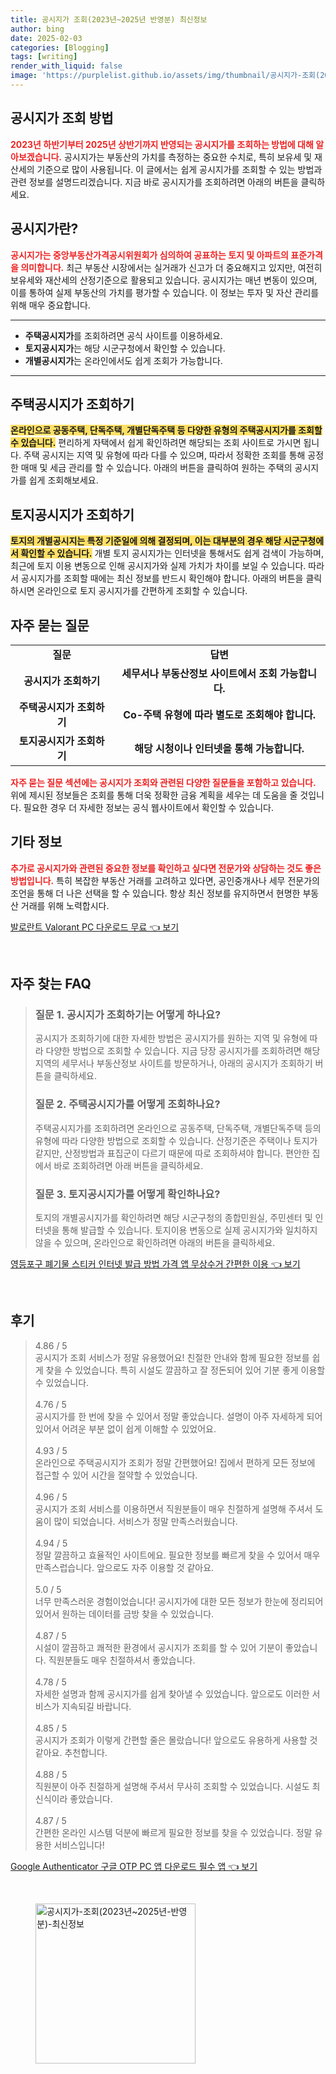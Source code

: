 ```yaml
---
title: 공시지가 조회(2023년~2025년 반영분) 최신정보
author: bing
date: 2025-02-03
categories: [Blogging]
tags: [writing]
render_with_liquid: false
image: 'https://purplelist.github.io/assets/img/thumbnail/공시지가-조회(2023년~2025년-반영분)-최신정보.webp'
---
```



<h2 id='공시지가_조회_방법'>공시지가 조회 방법</h2>

<p><b><span style="color: #ee2323;">2023년 하반기부터 2025년 상반기까지 반영되는 공시지가를 조회하는 방법에 대해 알아보겠습니다.</span></b> 공시지가는 부동산의 가치를 측정하는 중요한 수치로, 특히 보유세 및 재산세의 기준으로 많이 사용됩니다. 이 글에서는 쉽게 공시지가를 조회할 수 있는 방법과 관련 정보를 설명드리겠습니다. 지금 바로 공시지가를 조회하려면 아래의 버튼을 클릭하세요.</p>

<h2 id='공시지가란'>공시지가란?</h2>

<p><b><span style="color: #ee2323;">공시지가는 중앙부동산가격공시위원회가 심의하여 공표하는 토지 및 아파트의 표준가격을 의미합니다.</span></b> 최근 부동산 시장에서는 실거래가 신고가 더 중요해지고 있지만, 여전히 보유세와 재산세의 산정기준으로 활용되고 있습니다. 공시지가는 매년 변동이 있으며, 이를 통하여 실제 부동산의 가치를 평가할 수 있습니다. 이 정보는 투자 및 자산 관리를 위해 매우 중요합니다.</p>

<hr />

<ul>
    <li><b>주택공시지가</b>를 조회하려면 공식 사이트를 이용하세요.</li>
    <li><b>토지공시지가</b>는 해당 시군구청에서 확인할 수 있습니다.</li>
    <li><b>개별공시지가</b>는 온라인에서도 쉽게 조회가 가능합니다.</li>
</ul>

<hr />

<h2 id='주택공시지가_조회하기'>주택공시지가 조회하기</h2>

<p><b><span style="background-color: #ffe066;">온라인으로 공동주택, 단독주택, 개별단독주택 등 다양한 유형의 주택공시지가를 조회할 수 있습니다.</span></b> 편리하게 자택에서 쉽게 확인하려면 해당되는 조회 사이트로 가시면 됩니다. 주택 공시지는 지역 및 유형에 따라 다를 수 있으며, 따라서 정확한 조회를 통해 공정한 매매 및 세금 관리를 할 수 있습니다. 아래의 버튼을 클릭하여 원하는 주택의 공시지가를 쉽게 조회해보세요.</p>

<h2 id='토지공시지가_조회하기'>토지공시지가 조회하기</h2>

<p><b><span style="background-color: #ffe066;">토지의 개별공시지는 특정 기준일에 의해 결정되며, 이는 대부분의 경우 해당 시군구청에서 확인할 수 있습니다.</span></b> 개별 토지 공시지가는 인터넷을 통해서도 쉽게 검색이 가능하며, 최근에 토지 이용 변동으로 인해 공시지가와 실제 가치가 차이를 보일 수 있습니다. 따라서 공시지가를 조회할 때에는 최신 정보를 반드시 확인해야 합니다. 아래의 버튼을 클릭하시면 온라인으로 토지 공시지가를 간편하게 조회할 수 있습니다.</p>

<h2 id='자주_묻는_질문'>자주 묻는 질문</h2>

<table>
    <tr>
        <td style="text-align: center; height: 17px;"><b>질문</b></td>
        <td style="text-align: center; height: 17px;"><b>답변</b></td>
    </tr>
    <tr>
        <td style="text-align: center; height: 17px;"><b>공시지가 조회하기</b></td>
        <td style="text-align: center; height: 17px;"><b>세무서나 부동산정보 사이트에서 조회 가능합니다.</b></td>
    </tr>
    <tr>
        <td style="text-align: center; height: 17px;"><b>주택공시지가 조회하기</b></td>
        <td style="text-align: center; height: 17px;"><b>Co-주택 유형에 따라 별도로 조회해야 합니다.</b></td>
    </tr>
    <tr>
        <td style="text-align: center; height: 17px;"><b>토지공시지가 조회하기</b></td>
        <td style="text-align: center; height: 17px;"><b>해당 시청이나 인터넷을 통해 가능합니다.</b></td>
    </tr>
</table>

<p><b><span style="color: #ee2323;">자주 묻는 질문 섹션에는 공시지가 조회와 관련된 다양한 질문들을 포함하고 있습니다.</span></b> 위에 제시된 정보들은 조회를 통해 더욱 정확한 금융 계획을 세우는 데 도움을 줄 것입니다. 필요한 경우 더 자세한 정보는 공식 웹사이트에서 확인할 수 있습니다.</p>

<h2 id='기타_정보'>기타 정보</h2>

<p><b><span style="color: #ee2323;">추가로 공시지가와 관련된 중요한 정보를 확인하고 싶다면 전문가와 상담하는 것도 좋은 방법입니다.</span></b> 특히 복잡한 부동산 거래를 고려하고 있다면, 공인중개사나 세무 전문가의 조언을 통해 더 나은 선택을 할 수 있습니다. 항상 최신 정보를 유지하면서 현명한 부동산 거래를 위해 노력합시다.</p>


<p><a class="click-button" title="발로란트 Valorant PC 다운로드 무료" href="https://purplelist.github.io/posts/%EB%B0%9C%EB%A1%9C%EB%9E%80%ED%8A%B8-Valorant-PC-%EB%8B%A4%EC%9A%B4%EB%A1%9C%EB%93%9C-%EB%AC%B4%EB%A3%8C/" rel="dofollow">발로란트 Valorant PC 다운로드 무료 👈 보기</a></p><br>
<h2 id='자주_찾는_FAQ'>자주 찾는 FAQ</h2>
<div itemscope="" itemtype="https://schema.org/FAQPage"> 
<blockquote> 
<div itemscope="" itemprop="mainEntity" itemtype="https://schema.org/Question"> 
<h3 itemprop="name">질문 1. 공시지가 조회하기는 어떻게 하나요?</h3> 
<div itemscope="" itemprop="acceptedAnswer" itemtype="https://schema.org/Answer"> 
<span itemprop="text"> 
<p>공시지가 조회하기에 대한 자세한 방법은 공시지가를 원하는 지역 및 유형에 따라 다양한 방법으로 조회할 수 있습니다. 지금 당장 공시지가를 조회하려면 해당 지역의 세무서나 부동산정보 사이트를 방문하거나, 아래의 공시지가 조회하기 버튼을 클릭하세요.</p> 
</span> 
</div> 
</div> 
<div itemscope="" itemprop="mainEntity" itemtype="https://schema.org/Question"> 
<h3 itemprop="name">질문 2. 주택공시지가를 어떻게 조회하나요?</h3> 
<div itemscope="" itemprop="acceptedAnswer" itemtype="https://schema.org/Answer"> 
<span itemprop="text"> 
<p>주택공시지가를 조회하려면 온라인으로 공동주택, 단독주택, 개별단독주택 등의 유형에 따라 다양한 방법으로 조회할 수 있습니다. 산정기준은 주택이나 토지가 같지만, 산정방법과 표집군이 다르기 때문에 따로 조회하셔야 합니다. 편안한 집에서 바로 조회하려면 아래 버튼을 클릭하세요.</p> 
</span> 
</div> 
</div> 
<div itemscope="" itemprop="mainEntity" itemtype="https://schema.org/Question"> 
<h3 itemprop="name">질문 3. 토지공시지가를 어떻게 확인하나요?</h3> 
<div itemscope="" itemprop="acceptedAnswer" itemtype="https://schema.org/Answer"> 
<span itemprop="text"> 
<p>토지의 개별공시지가를 확인하려면 해당 시군구청의 종합민원실, 주민센터 및 인터넷을 통해 발급할 수 있습니다. 토지이용 변동으로 실제 공시지가와 일치하지 않을 수 있으며, 온라인으로 확인하려면 아래의 버튼을 클릭하세요.</p> 
</span> 
</div> 
</div> 
</blockquote> 
</div>
<p><a class="click-button" title="영등포구 폐기물 스티커 인터넷 발급 방법 가격 앱 무상수거 간편한 이용" href="https://purplelist.github.io/posts/%EC%98%81%EB%93%B1%ED%8F%AC%EA%B5%AC-%ED%8F%90%EA%B8%B0%EB%AC%BC-%EC%8A%A4%ED%8B%B0%EC%BB%A4-%EC%9D%B8%ED%84%B0%EB%84%B7-%EB%B0%9C%EA%B8%89-%EB%B0%A9%EB%B2%95-%EA%B0%80%EA%B2%A9-%EC%95%B1-%EB%AC%B4%EC%83%81%EC%88%98%EA%B1%B0-%EA%B0%84%ED%8E%B8%ED%95%9C-%EC%9D%B4%EC%9A%A9/" rel="dofollow">영등포구 폐기물 스티커 인터넷 발급 방법 가격 앱 무상수거 간편한 이용 👈 보기</a></p><br>
<h2 id='후기'>후기</h2>
<div itemscope itemtype="https://schema.org/Product">
  <blockquote>
  <div itemprop="review" itemscope itemtype="https://schema.org/Review">
      <div itemprop="reviewRating" itemscope itemtype="https://schema.org/Rating"> <span itemprop="ratingValue">4.86</span> / <span itemprop="bestRating">5</span> </div>
      <span itemprop="reviewBody">공시지가 조회 서비스가 정말 유용했어요! 친절한 안내와 함께 필요한 정보를 쉽게 찾을 수 있었습니다. 특히 시설도 깔끔하고 잘 정돈되어 있어 기분 좋게 이용할 수 있었습니다.</span>
  </div>
  <br>
  <div itemprop="review" itemscope itemtype="https://schema.org/Review">
      <div itemprop="reviewRating" itemscope itemtype="https://schema.org/Rating"> <span itemprop="ratingValue">4.76</span> / <span itemprop="bestRating">5</span> </div>
      <span itemprop="reviewBody">공시지가를 한 번에 찾을 수 있어서 정말 좋았습니다. 설명이 아주 자세하게 되어 있어서 어려운 부분 없이 쉽게 이해할 수 있었어요.</span>
  </div>
  <br>
  <div itemprop="review" itemscope itemtype="https://schema.org/Review">
      <div itemprop="reviewRating" itemscope itemtype="https://schema.org/Rating"> <span itemprop="ratingValue">4.93</span> / <span itemprop="bestRating">5</span> </div>
      <span itemprop="reviewBody">온라인으로 주택공시지가 조회가 정말 간편했어요! 집에서 편하게 모든 정보에 접근할 수 있어 시간을 절약할 수 있었습니다.</span>
  </div>
  <br>
  <div itemprop="review" itemscope itemtype="https://schema.org/Review">
      <div itemprop="reviewRating" itemscope itemtype="https://schema.org/Rating"> <span itemprop="ratingValue">4.96</span> / <span itemprop="bestRating">5</span> </div>
      <span itemprop="reviewBody">공시지가 조회 서비스를 이용하면서 직원분들이 매우 친절하게 설명해 주셔서 도움이 많이 되었습니다. 서비스가 정말 만족스러웠습니다.</span>
  </div>
  <br>
  <div itemprop="review" itemscope itemtype="https://schema.org/Review">
      <div itemprop="reviewRating" itemscope itemtype="https://schema.org/Rating"> <span itemprop="ratingValue">4.94</span> / <span itemprop="bestRating">5</span> </div>
      <span itemprop="reviewBody">정말 깔끔하고 효율적인 사이트에요. 필요한 정보를 빠르게 찾을 수 있어서 매우 만족스럽습니다. 앞으로도 자주 이용할 것 같아요.</span>
  </div>
  <br>
  <div itemprop="review" itemscope itemtype="https://schema.org/Review">
      <div itemprop="reviewRating" itemscope itemtype="https://schema.org/Rating"> <span itemprop="ratingValue">5.0</span> / <span itemprop="bestRating">5</span> </div>
      <span itemprop="reviewBody">너무 만족스러운 경험이었습니다! 공시지가에 대한 모든 정보가 한눈에 정리되어 있어서 원하는 데이터를 금방 찾을 수 있었습니다.</span>
  </div>
  <br>
  <div itemprop="review" itemscope itemtype="https://schema.org/Review">
      <div itemprop="reviewRating" itemscope itemtype="https://schema.org/Rating"> <span itemprop="ratingValue">4.87</span> / <span itemprop="bestRating">5</span> </div>
      <span itemprop="reviewBody">시설이 깔끔하고 쾌적한 환경에서 공시지가 조회를 할 수 있어 기분이 좋았습니다. 직원분들도 매우 친절하셔서 좋았습니다.</span>
  </div>
  <br>
  <div itemprop="review" itemscope itemtype="https://schema.org/Review">
      <div itemprop="reviewRating" itemscope itemtype="https://schema.org/Rating"> <span itemprop="ratingValue">4.78</span> / <span itemprop="bestRating">5</span> </div>
      <span itemprop="reviewBody">자세한 설명과 함께 공시지가를 쉽게 찾아낼 수 있었습니다. 앞으로도 이러한 서비스가 지속되길 바랍니다.</span>
  </div>
  <br>
  <div itemprop="review" itemscope itemtype="https://schema.org/Review">
      <div itemprop="reviewRating" itemscope itemtype="https://schema.org/Rating"> <span itemprop="ratingValue">4.85</span> / <span itemprop="bestRating">5</span> </div>
      <span itemprop="reviewBody">공시지가 조회가 이렇게 간편할 줄은 몰랐습니다! 앞으로도 유용하게 사용할 것 같아요. 추천합니다.</span>
  </div>
  <br>
  <div itemprop="review" itemscope itemtype="https://schema.org/Review">
      <div itemprop="reviewRating" itemscope itemtype="https://schema.org/Rating"> <span itemprop="ratingValue">4.88</span> / <span itemprop="bestRating">5</span> </div>
      <span itemprop="reviewBody">직원분이 아주 친절하게 설명해 주셔서 무사히 조회할 수 있었습니다. 시설도 최신식이라 좋았습니다.</span>
  </div>
  <br>
  <div itemprop="review" itemscope itemtype="https://schema.org/Review">
      <div itemprop="reviewRating" itemscope itemtype="https://schema.org/Rating"> <span itemprop="ratingValue">4.87</span> / <span itemprop="bestRating">5</span> </div>
      <span itemprop="reviewBody">간편한 온라인 시스템 덕분에 빠르게 필요한 정보를 찾을 수 있었습니다. 정말 유용한 서비스입니다!</span>
  </div>
  </blockquote>
</div>
<p><a class="click-button" title="Google Authenticator 구글 OTP PC 앱 다운로드 필수 앱" href="https://purplelist.github.io/posts/Google-Authenticator-%EA%B5%AC%EA%B8%80-OTP-PC-%EC%95%B1-%EB%8B%A4%EC%9A%B4%EB%A1%9C%EB%93%9C-%ED%95%84%EC%88%98-%EC%95%B1/" rel="dofollow">Google Authenticator 구글 OTP PC 앱 다운로드 필수 앱 👈 보기</a></p><br>
<figure class="image"><img src="https://purplelist.github.io/assets/img/thumbnail/공시지가-조회(2023년~2025년-반영분)-최신정보.webp" alt="공시지가-조회(2023년~2025년-반영분)-최신정보" width="256" height="256"></figure>